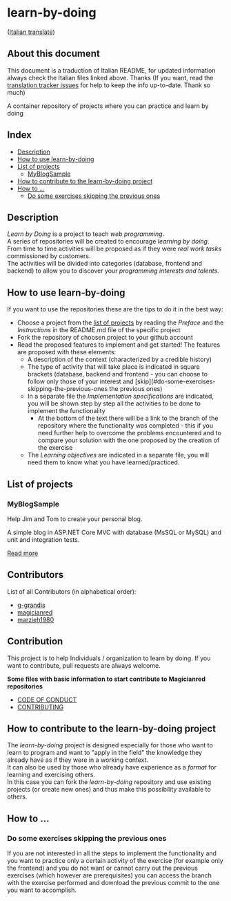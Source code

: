 # learn-by-doing
([Italian translate](README_IT.md))  

## About this document
This document is a traduction of Italian README, for updated information always check the Italian files linked above. Thanks
(If you want, read the [translation tracker issues](https://github.com/Magicianred/learn-by-doing/projects/2) for help to keep the info up-to-date. Thank so much)

A container repository of projects where you can practice and learn by doing  
## Index
- [Description](#description)  
- [How to use learn-by-doing](#how-to-use-learn-by-doing)  
- [List of projects](#list-of-projects)  
    - [MyBlogSample](#MyBlogSample)  
- [How to contribute to the learn-by-doing project](#how-to-contribute-to-the-learn-by-doing-project)   
- [How to ...](#how-to-...)  
    - [Do some exercises skipping the previous ones](#do-some-exercises-skipping-the-previous-ones)  

## Description
_Learn by Doing_ is a project to teach *web programming*.  
A series of repositories will be created to encourage *learning by doing*.  
From time to time activities will be proposed as if they were *real work tasks* commissioned by customers.  
The activities will be divided into categories (database, frontend and backend) to allow you to discover your *programming interests and talents*.  

## How to use learn-by-doing
If you want to use the repositories these are the tips to do it in the best way:  
- Choose a project from the [list of projects](#list-of-projects) by reading the *Preface* and the *Instructions* in the <span>README</span>.md file of the specific project  
- Fork the repository of choosen project to your github account  
- Read the proposed features to implement and get started! The features are proposed with these elements:
    - A description of the context (characterized by a credible history)  
    - The type of activity that will take place is indicated in square brackets (database, backend and frontend - you can choose to follow only those of your interest and [skip](#do-some-exercises-skipping-the-previous-ones the previous ones)  
    - In a separate file the *Implementation specifications* are indicated, you will be shown step by step all the activities to be done to implement the functionality  
        - At the bottom of the text there will be a link to the branch of the repository where the functionality was completed - this if you need further help to overcome the problems encountered and to compare your solution with the one proposed by the creation of the exercise  
    - The *Learning objectives* are indicated in a separate file, you will need them to know what you have learned/practiced.  

## List of projects

### MyBlogSample  
Help Jim and Tom to create your personal blog.  

A simple blog in ASP<span>.</span>NET Core MVC with database (MsSQL or MySQL) and unit and integration tests.  

[Read more](MyBlogSample/README.md)  


## Contributors

List of all Contributors (in alphabetical order):
- [g-grandis](https://github.com/g-grandis)
- [magicianred](https://github.com/Magicianred)
- [marzieh1980](https://github.com/marzieh1980)
 
## Contribution

This project is to help Individuals / organization to learn by doing. If you want to contribute, pull requests are always welcome.

**Some files with basic information to start contribute to Magicianred repositories**

- [CODE OF CONDUCT](https://github.com/Magicianred/.github/blob/main/CODE_OF_CONDUCT.md) 
- [CONTRIBUTING](https://github.com/Magicianred/.github/blob/main/CONTRIBUTING.md)

## How to contribute to the learn-by-doing project
The _learn-by-doing_ project is designed especially for those who want to learn to program and want to "apply in the field" the knowledge they already have as if they were in a working context.  
It can also be used by those who already have experience as a *format* for learning and exercising others.  
In this case you can fork the *learn-by-doing* repository and use existing projects (or create new ones) and thus make this possibility available to others.  

## How to ...

### Do some exercises skipping the previous ones
If you are not interested in all the steps to implement the functionality and you want to practice only a certain activity of the exercise (for example only the frontend) and you do not want or cannot carry out the previous exercises (which however are prerequisites) you can access the branch with the exercise performed and download the previous commit to the one you want to accomplish.
